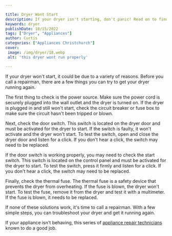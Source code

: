 ```yaml
---

title: Dryer Wont Start
description: If your dryer isn't starting, don't panic! Read on to find out what simple checks you can do before calling a repairman.
keywords: dryer
publishDate: 10/15/2022
tags: ["Dryer", "Appliances"]
author: Curtis
categories: ["Appliances Christchurch"]
cover: 
 image: /img/dryer/18.webp
 alt: 'this dryer wont run properly'

---
```


If your dryer won't start, it could be due to a variety of reasons. Before you call a repairman, there are a few things you can try to get your dryer running again.

The first thing to check is the power source. Make sure the power cord is securely plugged into the wall outlet and the dryer is turned on. If the dryer is plugged in and still won't start, check the circuit breaker or fuse box to make sure the circuit hasn't been tripped or blown.

Next, check the door switch. This switch is located on the dryer door and must be activated for the dryer to start. If the switch is faulty, it won't activate and the dryer won't start. To test the switch, open and close the dryer door and listen for a click. If you don't hear a click, the switch may need to be replaced.

If the door switch is working properly, you may need to check the start switch. This switch is located on the control panel and must be activated for the dryer to start. To test the switch, press it firmly and listen for a click. If you don't hear a click, the switch may need to be replaced.

Finally, check the thermal fuse. The thermal fuse is a safety device that prevents the dryer from overheating. If the fuse is blown, the dryer won't start. To test the fuse, remove it from the dryer and test it with a multimeter. If the fuse is blown, it needs to be replaced.

If none of these solutions work, it's time to call a repairman. With a few simple steps, you can troubleshoot your dryer and get it running again.

If your appliance isn't behaving, this series of <a href="/pages/appliance-repair-technicians/">appliance repair technicians</a> known to do a good job.